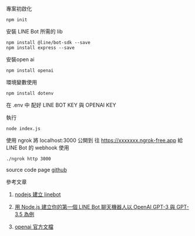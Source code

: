 
專案初啟化
```
npm init
```

安裝 LINE Bot 所需的 lib
```
npm install @line/bot-sdk --save 
npm install express --save 
```
安裝open ai 
```
npm install openai
```

環境變數使用
```
npm install dotenv
```

在 .env 中  配好 LINE BOT KEY 與 OPENAI KEY

執行
```
node index.js
```

使用 ngrok 將 localhost:3000 公開到 往  https://xxxxxxx.ngrok-free.app
給 LINE Bot 的 webhook 使用
```
./ngrok http 3000 
```

source code page
[github](https://github.com/doom4ster/linebotGPT)


參考文章
1.  [nodejs 建立 linebot](https://pyradise.com/%E4%BD%BF%E7%94%A8node-js%E5%BB%BA%E7%BD%AE%E4%BD%A0%E7%9A%84%E7%AC%AC%E4%B8%80%E5%80%8Bline-bot-590b7ba7a28a)

1.  [用 Node.js 建立你的第一個 LINE Bot 聊天機器人以 OpenAI GPT-3 與 GPT-3.5 為例](https://israynotarray.com/nodejs/20221210/1224824056/)

1.  [openai 官方文檔](https://platform.openai.com/docs/api-reference/chat/create?lang=node.js)

